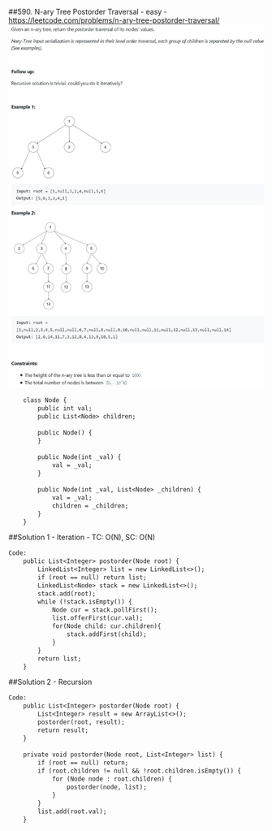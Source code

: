 ##590. N-ary Tree Postorder Traversal - easy - https://leetcode.com/problems/n-ary-tree-postorder-traversal/
![Image of /nray_tree_postorder](imgs//nray_tree_postorder.jpg)
```
    class Node {
        public int val;
        public List<Node> children;

        public Node() {
        }

        public Node(int _val) {
            val = _val;
        }

        public Node(int _val, List<Node> _children) {
            val = _val;
            children = _children;
        }
    }
```
##Solution 1 - Iteration - TC: O(N), SC: O(N)
```
Code:
    public List<Integer> postorder(Node root) {
        LinkedList<Integer> list = new LinkedList<>();
        if (root == null) return list;
        LinkedList<Node> stack = new LinkedList<>();
        stack.add(root);
        while (!stack.isEmpty()) {
            Node cur = stack.pollFirst();
            list.offerFirst(cur.val);
            for(Node child: cur.children){
                stack.addFirst(child);
            }
        }
        return list;
    }
```
##Solution 2 - Recursion
```
Code:
    public List<Integer> postorder(Node root) {
        List<Integer> result = new ArrayList<>();
        postorder(root, result);
        return result;
    }

    private void postorder(Node root, List<Integer> list) {
        if (root == null) return;
        if (root.children != null && !root.children.isEmpty()) {
            for (Node node : root.children) {
                postorder(node, list);
            }
        }
        list.add(root.val);
    }
```